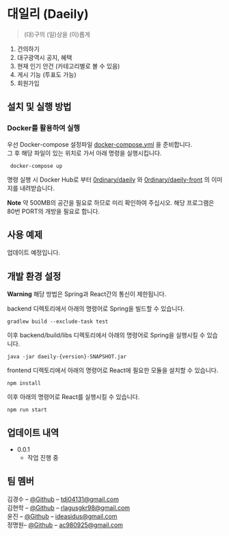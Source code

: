 # 대일리 (Daeily)

> (대)구의 (일)상을 (이)롭게

<!--[![NPM Version][npm-image]][npm-url]-->
<!--[![Build Status][travis-image]][travis-url]-->
<!--[![Downloads Stats][npm-downloads]][npm-url]-->

1. 건의하기
2. 대구광역시 공지, 혜택
3. 현재 인기 안건 (카테고리별로 볼 수 있음)
4. 게시 기능 (투표도 가능)
5. 회원가입

## 설치 및 실행 방법

### Docker를 활용하여 실행
우선 Docker-compose 설정파일 [docker-compose.yml](https://github.com/0rdinary/2022-hackathon/blob/main/docker-compose.yml)
을 준비합니다.  
그 후 해당 파일이 있는 위치로 가서 아래 명령을 실행시킵니다.
```shell
 docker-compose up
```
명령 실행 시 Docker Hub로 부터 [0rdinary/daeily](https://hub.docker.com/r/0rdinary/daeily)
와 [0rdinary/daeily-front](https://hub.docker.com/r/0rdinary/daeily-front) 의 이미지를 내려받습니다.

**Note**
약 500MB의 공간을 필요로 하므로 미리 확인하여 주십시오.
해당 프로그램은 80번 PORT의 개방을 필요로 합니다. 

## 사용 예제

업데이트 예정입니다.

## 개발 환경 설정
**Warning**
해당 방법은 Spring과 React간의 통신이 제한됩니다.

backend 디렉토리에서 아래의 명령어로 Spring을 빌드할 수 있습니다.
```shell
gradlew build --exclude-task test
```
이후 backend/build/libs 디렉토리에서 아래의 명령어로 Spring을 실행시킬 수 있습니다.
```shell
java -jar daeily-{version}-SNAPSHOT.jar
```
frontend 디렉토리에서 아래의 명령어로 React에 필요한 모듈을 설치할 수 있습니다.
```shell
npm install
```
이후 아래의 명령어로 React를 실행시킬 수 있습니다.
```shell
npm run start
```
## 업데이트 내역

* 0.0.1
    * 작업 진행 중

## 팀 멤버

김경수 – [@Github](https://github.com/Roy052) – tdj04131@gmail.com  
김현학 – [@Github](https://github.com/crihit) – rlagusgkr98@gmail.com  
윤진 – [@Github](https://github.com/ideasidus) – ideasidus@gmail.com  
정명원– [@Github](https://github.com/0rdinary) – ac980925@gmail.com  